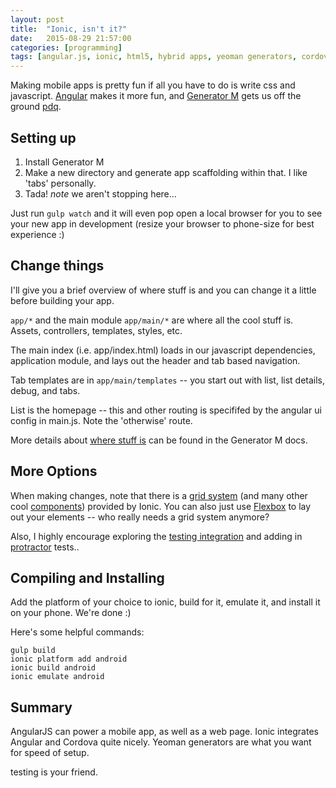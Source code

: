 ```yaml
---
layout: post
title:  "Ionic, isn't it?"
date:   2015-08-29 21:57:00
categories: [programming]
tags: [angular.js, ionic, html5, hybrid apps, yeoman generators, cordova, javascript, javascript frameworks]
---
```


Making mobile apps is pretty fun if all you have to do is write css and javascript.  [Angular](https://angularjs.org/) makes it more fun, and [Generator M](https://github.com/mwaylabs/generator-m) gets us off the ground [pdq](http://www.merriam-webster.com/dictionary/pdq).

## Setting up

1) Install Generator M
2) Make a new directory and generate app scaffolding within that.  I like 'tabs' personally.
3) Tada! *note* we aren't stopping here...

Just run `gulp watch` and it will even pop open a local browser for you to see your new app in development (resize your browser to phone-size for best experience :)

## Change things

I'll give you a brief overview of where stuff is and you can change it a little before building your app.

`app/*` and the main module `app/main/*` are where all the cool stuff is.  Assets, controllers, templates, styles, etc.

The main index (i.e. app/index.html) loads in our javascript dependencies, application module, and lays out the header and tab based navigation.

Tab templates are in `app/main/templates` -- you start out with list, list details, debug, and tabs.

List is the homepage -- this and other routing is specififed by the angular ui config in main.js.  Note the 'otherwise' route.

More details about [where stuff is](https://github.com/mwaylabs/generator-m#file-structure) can be found in the Generator M docs.

## More Options

When making changes, note that there is a [grid system](http://ionicframework.com/docs/components/#grid) (and many other cool [components](http://ionicframework.com/docs/components/)) provided by Ionic.  You can also just use [Flexbox](http://www.smashingmagazine.com/2015/03/harnessing-flexbox-for-todays-web-apps/) to lay out your elements -- who really needs a grid system anymore?

Also, I highly encourage exploring the [testing integration](https://github.com/mwaylabs/generator-m#testing) and adding in [protractor](http://angular.github.io/protractor/#/) tests..

## Compiling and Installing

Add the platform of your choice to ionic, build for it, emulate it, and install it on your phone.  We're done :)

Here's some helpful commands:
```
gulp build
ionic platform add android
ionic build android
ionic emulate android
```

## Summary

AngularJS can power a mobile app, as well as a web page.  Ionic integrates Angular and Cordova quite nicely.  Yeoman generators are what you want for speed of setup.

testing is your friend.
